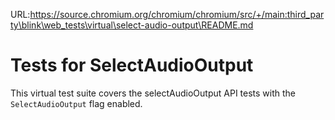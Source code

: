 URL:https://source.chromium.org/chromium/chromium/src/+/main:third_party\blink\web_tests\virtual\select-audio-output\README.md
# Tests for SelectAudioOutput

This virtual test suite covers the selectAudioOutput API tests with
the `SelectAudioOutput` flag enabled.
